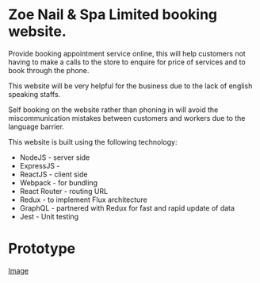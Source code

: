 # Zoe Nail & Spa Limited booking website.

Provide booking appointment service online, this will help customers not having to make a calls to the store to enquire for price of services and to book through the phone.  
 
This website will be very helpful for the business due to the lack of english speaking staffs.  
 
Self booking on the website rather than phoning in will avoid the miscommunication mistakes between customers and workers due to the language barrier.

This website is built using the following technology:
- NodeJS - server side
- ExpressJS - 
- ReactJS - client side
- Webpack - for bundling
- React Router - routing URL
- Redux - to implement Flux architecture
- GraphQL - partnered with Redux for fast and rapid update of data
- Jest - Unit testing

# Prototype
[Image](https://github.com/khongminhtn/project-zoenail/images/prototype.png)